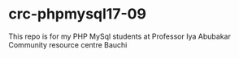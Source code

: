 # crc-phpmysql17-09
This repo is for my PHP MySql students at Professor Iya Abubakar Community resource centre Bauchi
